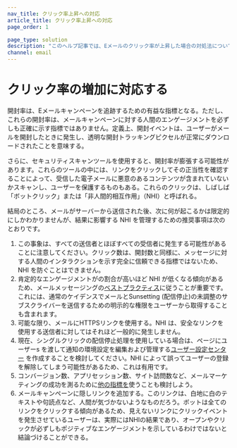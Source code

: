 ```yaml
---
nav_title: クリック率上昇への対応
article_title: クリック率上昇への対応
page_order: 1

page_type: solution
description: "このヘルプ記事では、Eメールのクリック率が上昇した場合の対処法について解説している。"
channel: email
---
```


# クリック率の増加に対応する

開封率は、Eメールキャンペーンを追跡するための有益な指標となる。ただし、これらの開封率は、メールキャンペーンに対する人間のエンゲージメントを必ずしも正確に示す指標ではありません。定義上、開封イベントは、ユーザーがメールを開封したときに発生し、透明な開封トラッキングピクセルが正常にダウンロードされたことを意味する。 

さらに、セキュリティスキャンツールを使用すると、開封率が膨張する可能性があります。これらのツールの中には、リンクをクリックしてその正当性を確認することによって、受信した電子メールに悪意のあるコンテンツが含まれていないかスキャンし、ユーザーを保護するものもある。これらのクリックは、しばしば「ボットクリック」または「非人間的相互作用」（NHI）と呼ばれる。 

結局のところ、メールがサーバーから送信された後、次に何が起こるかは限定的にしかわかりませんが、結果に影響する NHI を管理するための推奨事項は次のとおりです。

1. この事象は、すべての送信者とほぼすべての受信者に発生する可能性があることに注意してください。クリック数は、開封数と同様に、メッセージに対する人間のインタラクションを示す完全に信頼できる指標ではないため、NHI を防ぐことはできません。
2. 肯定的なエンゲージメントがの割合が高いほど NHI が低くなる傾向があるため、メールメッセージングの[ベストプラクティス]({{site.baseurl}}/user_guide/message_building_by_channel/email/best_practices)に従うことが重要です。これには、通常のケイデンスでメールとSunsetting (配信停止)の未調整のサブスクライバーを送信するための明示的な権限をユーザーから取得することも含まれます。 
3. 可能な限り、メールにHTTPSリンクを使用する。NHI は、安全なリンクを使用する送信者に対してはそれほど一般的に発生しません。
4. 現在、シングルクリックの配信停止処理を使用している場合は、ページにユーザーs を渡して通知の環境設定を編集および管理する[ユーザー設定センター]({{site.baseurl}}/user_guide/message_building_by_channel/email/preference_center/overview) を作成することを検討してください。NHI によって誤ってユーザーの登録を解除してしまう可能性があるため、これは有用です。
5. コンバージョン数、アプリセッション数、サイト訪問数など、メールマーケティングの成功を測るために[他の指標を]({{site.baseurl}}/user_guide/message_building_by_channel/email/reporting_and_analytics/email_reporting/#email-performance)使うことも検討しよう。
6. メールキャンペーンに隠しリンクを追加する。このリンクは、白地に白のテキストや句読点など、人間が気づかないようなものだろう。ボットは全てのリンクをクリックする傾向があるため、見えないリンクにクリックイベントを発生させているユーザーは、実際にはNHIの結果であり、オープンやクリックが必ずしもポジティブなエンゲージメントを示しているわけではないと結論づけることができる。